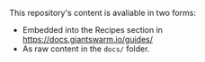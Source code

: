 This repository's content is avaliable in two forms:

- Embedded into the Recipes section in https://docs.giantswarm.io/guides/
- As raw content in the `docs/` folder.
